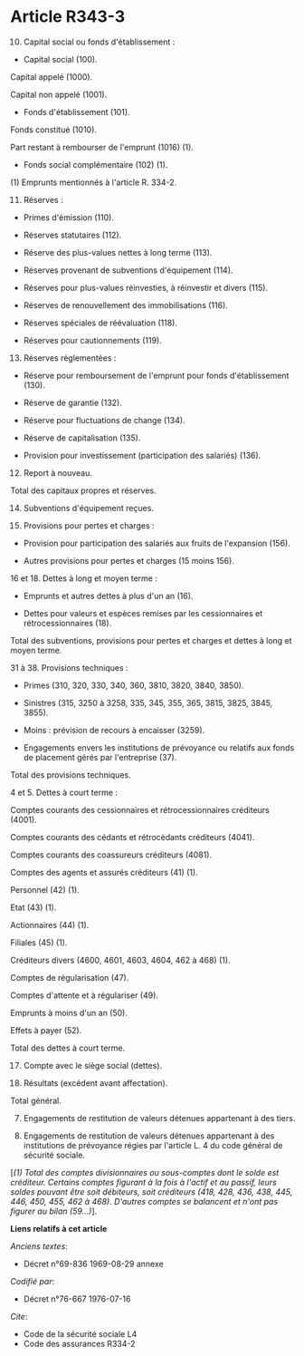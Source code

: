 # Article R343-3

10. Capital social ou fonds d'établissement :

- Capital social (100).

Capital appelé (1000).

Capital non appelé (1001).

- Fonds d'établissement (101).

Fonds constitué (1010).

Part restant à rembourser de l'emprunt (1016) (1).

- Fonds social complémentaire (102) (1).

(1) Emprunts mentionnés à l'article R. 334-2.

11. Réserves :

- Primes d'émission (110).

- Réserves statutaires (112).

- Réserve des plus-values nettes à long terme (113).

- Réserves provenant de subventions d'équipement (114).

- Réserves pour plus-values réinvesties, à réinvestir et divers (115).

- Réserves de renouvellement des immobilisations (116).

- Réserves spéciales de réévaluation (118).

- Réserves pour cautionnements (119).

13. Réserves réglementées :

- Réserve pour remboursement de l'emprunt pour fonds d'établissement (130).

- Réserve de garantie (132).

- Réserve pour fluctuations de change (134).

- Réserve de capitalisation (135).

- Provision pour investissement (participation des salariés) (136).

12. Report à nouveau.

Total des capitaux propres et réserves.

14. Subventions d'équipement reçues.

15. Provisions pour pertes et charges :

- Provision pour participation des salariés aux fruits de l'expansion (156).

- Autres provisions pour pertes et charges (15 moins 156).

16 et 18. Dettes à long et moyen terme :

- Emprunts et autres dettes à plus d'un an (16).

- Dettes pour valeurs et espèces remises par les cessionnaires et rétrocessionnaires (18).

Total des subventions, provisions pour pertes et charges et dettes à long et moyen terme.

31 à 38. Provisions techniques :

- Primes (310, 320, 330, 340, 360, 3810, 3820, 3840, 3850).

- Sinistres (315, 3250 à 3258, 335, 345, 355, 365, 3815, 3825, 3845, 3855).

- Moins : prévision de recours à encaisser (3259).

- Engagements envers les institutions de prévoyance ou relatifs aux fonds de placement gérés par l'entreprise (37).

Total des provisions techniques.

4 et 5. Dettes à court terme :

Comptes courants des cessionnaires et rétrocessionnaires créditeurs (4001).

Comptes courants des cédants et rétrocédants créditeurs (4041).

Comptes courants des coassureurs créditeurs (4081).

Comptes des agents et assurés créditeurs (41) (1).

Personnel (42) (1).

Etat (43) (1).

Actionnaires (44) (1).

Filiales (45) (1).

Créditeurs divers (4600, 4601, 4603, 4604, 462 à 468) (1).

Comptes de régularisation (47).

Comptes d'attente et à régulariser (49).

Emprunts à moins d'un an (50).

Effets à payer (52).

Total des dettes à court terme.

17. Compte avec le siège social (dettes).

87. Résultats (excédent avant affectation).

Total général.

07. Engagements de restitution de valeurs détenues appartenant à des tiers.

09. Engagements de restitution de valeurs détenues appartenant à des institutions de prévoyance régies par l'article L. 4 du
code général de sécurité sociale.

[*(1) Total des comptes divisionnaires ou sous-comptes dont le solde est créditeur. Certains comptes figurant à la fois à
l'actif et au passif, leurs soldes pouvant être soit débiteurs, soit créditeurs (418, 428, 436, 438, 445, 446, 450, 455, 462
à 468). D'autres comptes se balancent et n'ont pas figurer au bilan (59...)*].

**Liens relatifs à cet article**

_Anciens textes_:

  - Décret n°69-836 1969-08-29 annexe

_Codifié par_:

  - Décret n°76-667 1976-07-16

_Cite_:

  - Code de la sécurité sociale L4
  - Code des assurances R334-2
